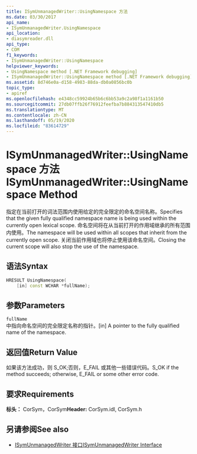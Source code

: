 ```yaml
---
title: ISymUnmanagedWriter::UsingNamespace 方法
ms.date: 03/30/2017
api_name:
- ISymUnmanagedWriter.UsingNamespace
api_location:
- diasymreader.dll
api_type:
- COM
f1_keywords:
- ISymUnmanagedWriter::UsingNamespace
helpviewer_keywords:
- UsingNamespace method [.NET Framework debugging]
- ISymUnmanagedWriter::UsingNamespace method [.NET Framework debugging]
ms.assetid: 8d746e0a-d158-4983-88da-db0a0856bc0b
topic_type:
- apiref
ms.openlocfilehash: e4348cc59924b65b6c6bb53a9c2a98f1a1161b50
ms.sourcegitcommit: 27db07ffb26f76912feefba7b884313547410db5
ms.translationtype: MT
ms.contentlocale: zh-CN
ms.lasthandoff: 05/19/2020
ms.locfileid: "83614729"
---
```

# <a name="isymunmanagedwriterusingnamespace-method"></a><span data-ttu-id="e7c92-102">ISymUnmanagedWriter::UsingNamespace 方法</span><span class="sxs-lookup"><span data-stu-id="e7c92-102">ISymUnmanagedWriter::UsingNamespace Method</span></span>
<span data-ttu-id="e7c92-103">指定在当前打开的词法范围内使用给定的完全限定的命名空间名称。</span><span class="sxs-lookup"><span data-stu-id="e7c92-103">Specifies that the given fully qualified namespace name is being used within the currently open lexical scope.</span></span> <span data-ttu-id="e7c92-104">命名空间将在从当前打开的作用域继承的所有范围内使用。</span><span class="sxs-lookup"><span data-stu-id="e7c92-104">The namespace will be used within all scopes that inherit from the currently open scope.</span></span> <span data-ttu-id="e7c92-105">关闭当前作用域也将停止使用该命名空间。</span><span class="sxs-lookup"><span data-stu-id="e7c92-105">Closing the current scope will also stop the use of the namespace.</span></span>  
  
## <a name="syntax"></a><span data-ttu-id="e7c92-106">语法</span><span class="sxs-lookup"><span data-stu-id="e7c92-106">Syntax</span></span>  
  
```cpp  
HRESULT UsingNamespace(  
    [in] const WCHAR *fullName);  
```  
  
## <a name="parameters"></a><span data-ttu-id="e7c92-107">参数</span><span class="sxs-lookup"><span data-stu-id="e7c92-107">Parameters</span></span>  
 `fullName`  
 <span data-ttu-id="e7c92-108">中指向命名空间的完全限定名称的指针。</span><span class="sxs-lookup"><span data-stu-id="e7c92-108">[in] A pointer to the fully qualified name of the namespace.</span></span>  
  
## <a name="return-value"></a><span data-ttu-id="e7c92-109">返回值</span><span class="sxs-lookup"><span data-stu-id="e7c92-109">Return Value</span></span>  
 <span data-ttu-id="e7c92-110">如果该方法成功，则 S_OK;否则，E_FAIL 或其他一些错误代码。</span><span class="sxs-lookup"><span data-stu-id="e7c92-110">S_OK if the method succeeds; otherwise, E_FAIL or some other error code.</span></span>  
  
## <a name="requirements"></a><span data-ttu-id="e7c92-111">要求</span><span class="sxs-lookup"><span data-stu-id="e7c92-111">Requirements</span></span>  
 <span data-ttu-id="e7c92-112">**标头：** CorSym，CorSym</span><span class="sxs-lookup"><span data-stu-id="e7c92-112">**Header:** CorSym.idl, CorSym.h</span></span>  
  
## <a name="see-also"></a><span data-ttu-id="e7c92-113">另请参阅</span><span class="sxs-lookup"><span data-stu-id="e7c92-113">See also</span></span>

- [<span data-ttu-id="e7c92-114">ISymUnmanagedWriter 接口</span><span class="sxs-lookup"><span data-stu-id="e7c92-114">ISymUnmanagedWriter Interface</span></span>](isymunmanagedwriter-interface.md)
